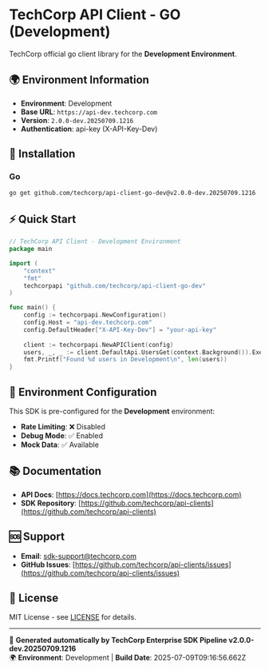 # TechCorp API Client - GO (Development)

TechCorp official go client library for the **Development Environment**.

## 🌍 Environment Information

- **Environment**: Development
- **Base URL**: `https://api-dev.techcorp.com`
- **Version**: `2.0.0-dev.20250709.1216`
- **Authentication**: api-key (X-API-Key-Dev)

## 🚀 Installation

### Go

```bash
go get github.com/techcorp/api-client-go-dev@v2.0.0-dev.20250709.1216
```

## ⚡ Quick Start

```go
// TechCorp API Client - Development Environment
package main

import (
    "context"
    "fmt"
    techcorpapi "github.com/techcorp/api-client-go-dev"
)

func main() {
    config := techcorpapi.NewConfiguration()
    config.Host = "api-dev.techcorp.com"
    config.DefaultHeader["X-API-Key-Dev"] = "your-api-key"
    
    client := techcorpapi.NewAPIClient(config)
    users, _, _ := client.DefaultApi.UsersGet(context.Background()).Execute()
    fmt.Printf("Found %d users in Development\n", len(users))
}
```

## 🔧 Environment Configuration

This SDK is pre-configured for the **Development** environment:

- **Rate Limiting**: ❌ Disabled
- **Debug Mode**: ✅ Enabled  
- **Mock Data**: ✅ Available

## 📚 Documentation

- **API Docs**: [https://docs.techcorp.com](https://docs.techcorp.com)
- **SDK Repository**: [https://github.com/techcorp/api-clients](https://github.com/techcorp/api-clients)

## 🆘 Support

- **Email**: [sdk-support@techcorp.com](mailto:sdk-support@techcorp.com)
- **GitHub Issues**: [https://github.com/techcorp/api-clients/issues](https://github.com/techcorp/api-clients/issues)

## 📄 License

MIT License - see [LICENSE](https://opensource.org/licenses/MIT) for details.

---
🤖 **Generated automatically by TechCorp Enterprise SDK Pipeline v2.0.0-dev.20250709.1216**  
🌍 **Environment**: Development | **Build Date**: 2025-07-09T09:16:56.662Z
